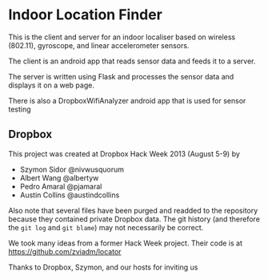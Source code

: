 Indoor Location Finder
======================
This is the client and server for an indoor localiser based on wireless (802.11), gyroscope, and linear accelerometer sensors.

The client is an android app that reads sensor data and feeds it to a server.

The server is written using Flask and processes the sensor data and displays it on a web page.

There is also a DropboxWifiAnalyzer android app that is used for sensor testing



Dropbox
-------
This project was created at Dropbox Hack Week 2013 (August 5-9) by
 - Szymon Sidor @nivwusquorum
 - Albert Wang @albertyw
 - Pedro Amaral @pjamaral
 - Austin Collins @austindcollins

Also note that several files have been purged and readded to the repository because they contained private Dropbox data.  The
git history (and therefore the `git log` and `git blame`) may not necessarily be correct.

We took many ideas from a former Hack Week project.  Their code is at
https://github.com/zviadm/locator

Thanks to Dropbox, Szymon, and our hosts for inviting us
